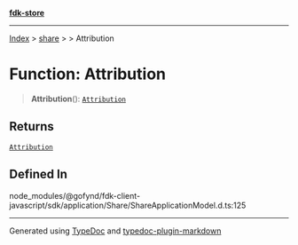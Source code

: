 [**fdk-store**](../../../README.md)
***

[Index](../../../API.md) > [share](../../README.md) > [<internal>](../README.md) > Attribution

# Function: Attribution

> **Attribution**(): [`Attribution`](../type-aliases/type-alias.Attribution.md)

## Returns

[`Attribution`](../type-aliases/type-alias.Attribution.md)

## Defined In

node\_modules/@gofynd/fdk-client-javascript/sdk/application/Share/ShareApplicationModel.d.ts:125

***
Generated using [TypeDoc](https://typedoc.org/) and [typedoc-plugin-markdown](https://www.npmjs.com/package/typedoc-plugin-markdown)
